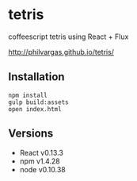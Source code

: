 # tetris
coffeescript tetris using React + Flux

http://philvargas.github.io/tetris/

## Installation
```
npm install
gulp build:assets
open index.html
```

## Versions

 - React v0.13.3
 - npm v1.4.28
 - node v0.10.38
